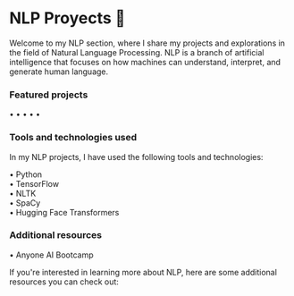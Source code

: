 # NLP Proyects 📝

Welcome to my NLP section, where I share my projects and explorations in the field of Natural Language Processing. NLP is a branch of artificial intelligence that focuses on how machines can understand, interpret, and generate human language.

### Featured projects

•
•
•
•
•

### Tools and technologies used
In my NLP projects, I have used the following tools and technologies:

• Python <br>
• TensorFlow <br>
• NLTK <br>
• SpaCy <br>
• Hugging Face Transformers 

### Additional resources

• Anyone AI Bootcamp

If you're interested in learning more about NLP, here are some additional resources you can check out:
